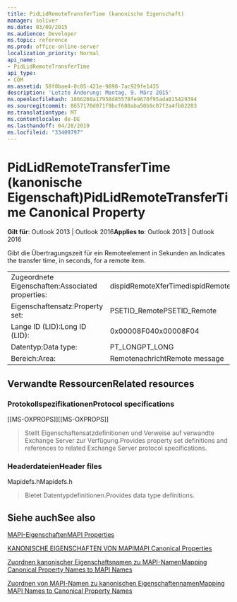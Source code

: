 ```yaml
---
title: PidLidRemoteTransferTime (kanonische Eigenschaft)
manager: soliver
ms.date: 03/09/2015
ms.audience: Developer
ms.topic: reference
ms.prod: office-online-server
localization_priority: Normal
api_name:
- PidLidRemoteTransferTime
api_type:
- COM
ms.assetid: 58f0bae4-0c05-421e-9890-7ac929fe1435
description: 'Letzte Änderung: Montag, 9. März 2015'
ms.openlocfilehash: 1866260a17958d85578fe9670f95ada815429394
ms.sourcegitcommit: 8657170d071f9bcf680aba50b9c07f2a4fb82283
ms.translationtype: MT
ms.contentlocale: de-DE
ms.lasthandoff: 04/28/2019
ms.locfileid: "33409797"
---
```

# <a name="pidlidremotetransfertime-canonical-property"></a><span data-ttu-id="40ae4-103">PidLidRemoteTransferTime (kanonische Eigenschaft)</span><span class="sxs-lookup"><span data-stu-id="40ae4-103">PidLidRemoteTransferTime Canonical Property</span></span>

  
  
<span data-ttu-id="40ae4-104">**Gilt für**: Outlook 2013 | Outlook 2016</span><span class="sxs-lookup"><span data-stu-id="40ae4-104">**Applies to**: Outlook 2013 | Outlook 2016</span></span> 
  
<span data-ttu-id="40ae4-105">Gibt die Übertragungszeit für ein Remoteelement in Sekunden an.</span><span class="sxs-lookup"><span data-stu-id="40ae4-105">Indicates the transfer time, in seconds, for a remote item.</span></span>
  
|||
|:-----|:-----|
|<span data-ttu-id="40ae4-106">Zugeordnete Eigenschaften:</span><span class="sxs-lookup"><span data-stu-id="40ae4-106">Associated properties:</span></span>  <br/> |<span data-ttu-id="40ae4-107">dispidRemoteXferTime</span><span class="sxs-lookup"><span data-stu-id="40ae4-107">dispidRemoteXferTime</span></span>  <br/> |
|<span data-ttu-id="40ae4-108">Eigenschaftensatz:</span><span class="sxs-lookup"><span data-stu-id="40ae4-108">Property set:</span></span>  <br/> |<span data-ttu-id="40ae4-109">PSETID_Remote</span><span class="sxs-lookup"><span data-stu-id="40ae4-109">PSETID_Remote</span></span>  <br/> |
|<span data-ttu-id="40ae4-110">Lange ID (LID):</span><span class="sxs-lookup"><span data-stu-id="40ae4-110">Long ID (LID):</span></span>  <br/> |<span data-ttu-id="40ae4-111">0x00008F04</span><span class="sxs-lookup"><span data-stu-id="40ae4-111">0x00008F04</span></span>  <br/> |
|<span data-ttu-id="40ae4-112">Datentyp:</span><span class="sxs-lookup"><span data-stu-id="40ae4-112">Data type:</span></span>  <br/> |<span data-ttu-id="40ae4-113">PT_LONG</span><span class="sxs-lookup"><span data-stu-id="40ae4-113">PT_LONG</span></span>  <br/> |
|<span data-ttu-id="40ae4-114">Bereich:</span><span class="sxs-lookup"><span data-stu-id="40ae4-114">Area:</span></span>  <br/> |<span data-ttu-id="40ae4-115">Remotenachricht</span><span class="sxs-lookup"><span data-stu-id="40ae4-115">Remote message</span></span>  <br/> |
   
## <a name="related-resources"></a><span data-ttu-id="40ae4-116">Verwandte Ressourcen</span><span class="sxs-lookup"><span data-stu-id="40ae4-116">Related resources</span></span>

### <a name="protocol-specifications"></a><span data-ttu-id="40ae4-117">Protokollspezifikationen</span><span class="sxs-lookup"><span data-stu-id="40ae4-117">Protocol specifications</span></span>

<span data-ttu-id="40ae4-118">[[MS-OXPROPS]]</span><span class="sxs-lookup"><span data-stu-id="40ae4-118">[[MS-OXPROPS]]</span></span> 
  
> <span data-ttu-id="40ae4-119">Stellt Eigenschaftensatzdefinitionen und Verweise auf verwandte Exchange Server zur Verfügung.</span><span class="sxs-lookup"><span data-stu-id="40ae4-119">Provides property set definitions and references to related Exchange Server protocol specifications.</span></span>
    
### <a name="header-files"></a><span data-ttu-id="40ae4-120">Headerdateien</span><span class="sxs-lookup"><span data-stu-id="40ae4-120">Header files</span></span>

<span data-ttu-id="40ae4-121">Mapidefs.h</span><span class="sxs-lookup"><span data-stu-id="40ae4-121">Mapidefs.h</span></span>
  
> <span data-ttu-id="40ae4-122">Bietet Datentypdefinitionen.</span><span class="sxs-lookup"><span data-stu-id="40ae4-122">Provides data type definitions.</span></span>
    
## <a name="see-also"></a><span data-ttu-id="40ae4-123">Siehe auch</span><span class="sxs-lookup"><span data-stu-id="40ae4-123">See also</span></span>



[<span data-ttu-id="40ae4-124">MAPI-Eigenschaften</span><span class="sxs-lookup"><span data-stu-id="40ae4-124">MAPI Properties</span></span>](mapi-properties.md)
  
[<span data-ttu-id="40ae4-125">KANONISCHE EIGENSCHAFTEN VON MAPI</span><span class="sxs-lookup"><span data-stu-id="40ae4-125">MAPI Canonical Properties</span></span>](mapi-canonical-properties.md)
  
[<span data-ttu-id="40ae4-126">Zuordnen kanonischer Eigenschaftsnamen zu MAPI-Namen</span><span class="sxs-lookup"><span data-stu-id="40ae4-126">Mapping Canonical Property Names to MAPI Names</span></span>](mapping-canonical-property-names-to-mapi-names.md)
  
[<span data-ttu-id="40ae4-127">Zuordnen von MAPI-Namen zu kanonischen Eigenschaftennamen</span><span class="sxs-lookup"><span data-stu-id="40ae4-127">Mapping MAPI Names to Canonical Property Names</span></span>](mapping-mapi-names-to-canonical-property-names.md)

